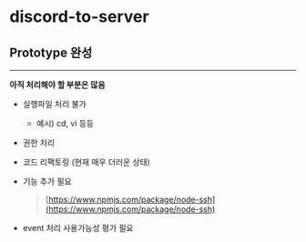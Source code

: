 # discord-to-server

## Prototype 완성

---

**아직 처리해야 할 부분은 많음**

- 실행파일 처리 불가
    - 예시) cd, vi 등등
- 권한 처리
- 코드 리팩토링 (현재 매우 더러운 상태)
- 기능 추가 필요
    
    > [https://www.npmjs.com/package/node-ssh](https://www.npmjs.com/package/node-ssh)
    > 
- event 처리 사용가능성 평가 필요
